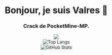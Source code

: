 <h1 align="center">Bonjour, je suis Valres 👋</h1>
<h3 align="center">Crack de PocketMine-MP.</h3>

<div align="center">
  <img src="https://github-readme-stats.vercel.app/api/wakatime?username=Valres&&theme=radical&hide_border=true&date_format=%5BY%20%5DM%20h">
</div>

<div align="center">
  <img src="https://github-readme-stats.vercel.app/api/top-langs/?username=ValresMC&layout=compact&theme=tokyonight" alt="Top Langs">
</div>

<div align="center">
  <img src="https://github-readme-stats.vercel.app/api?username=ValresMC&show_icons=true&theme=tokyonight" alt="GitHub Stats">
</div>


